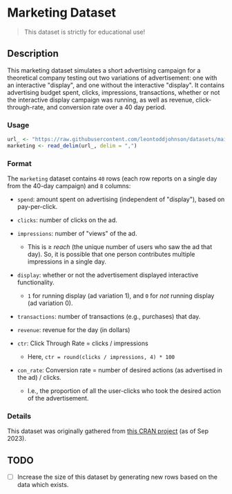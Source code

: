 # Marketing Dataset

> This dataset is strictly for educational use!

## Description

This marketing dataset simulates a short advertising campaign for a theoretical company testing out two variations of advertisement: one with an interactive "display", and one without the interactive "display". It contains advertising budget spent, clicks, impressions, transactions, whether or not the interactive display campaign was running, as well as revenue, click-through-rate, and conversion rate over a 40 day period.

### Usage

```R
url_ <- "https://raw.githubusercontent.com/leontoddjohnson/datasets/main/data/marketing/marketing.csv"
marketing <- read_delim(url_, delim = ",")
```

### Format

The `marketing` dataset contains `40` rows (each row reports on a single day from the 40-day campaign) and `8` columns:

- `spend`: amount spent on advertising (independent of "display"), based on pay-per-click.
- `clicks`: number of clicks on the ad.
- `impressions`: number of "views" of the ad. 
  - This is $\geq$ *reach* (the unique number of users who saw the ad that day). So, it is possible that one person contributes multiple impressions in a single day.
- `display`: whether or not the advertisement displayed interactive functionality.
  - `1` for running display (ad variation 1), and `0` for *not* running display (ad variation 0).

- `transactions`: number of transactions (e.g., purchases) that day.
- `revenue`: revenue for the day (in dollars)
- `ctr`: Click Through Rate = clicks / impressions
  - Here, `ctr = round(clicks / impressions, 4) * 100`
- `con_rate`: Conversion rate = number of desired actions (as advertised in the ad) / clicks. 
  - I.e., the proportion of all the user-clicks who took the desired action of the advertisement.



### Details

This dataset was originally gathered from [this CRAN project](https://search.r-project.org/CRAN/refmans/liver/html/marketing.html) (as of Sep 2023).

## TODO

- [ ] Increase the size of this dataset by generating new rows based on the data which exists.